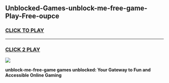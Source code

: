 
## Unblocked-Games-unblock-me-free-game-Play-Free-oupce
<h3>
<a href="https://premium76.site?title=unblock-me-free-game&ref=17A">CLICK TO PLAY</a></h3>
<hr>

<h3>
<a href="https://premium76.site?title=unblock-me-free-game&ref=17A">CLICK 2 PLAY</a>
  
</h3>

<a href="https://premium76.site?title=unblock-me-free-game&ref=17A"><img src="https://clearcache.store/games.png"></a>


**unblock-me-free-game games unblocked: Your Gateway to Fun and Accessible Online Gaming**
